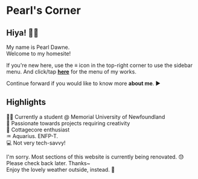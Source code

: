 <link rel="stylesheet" href="./style.css">

# Pearl's Corner


<!-- .slide -->

## Hiya! 🙋‍♀️
My name is Pearl Dawne. \
Welcome to my homesite!
<!-- .slide -->

If you're new here, use the **≡** icon in the top-right corner to use the sidebar menu.
And click/tap **[here](/menu)** for the menu of my works.

Continue forward if you would like to know more **about me**. ▶

<!-- .slide -->

## Highlights

👩‍🎓 Currently a student @ Memorial University of Newfoundland \
🎨 Passionate towards projects requiring creativity \
🌼 Cottagecore enthusiast \
♒ Aquarius. ENFP-T. \
💻 Not very tech-savvy!

<!-- .slide vertical=true -->

I'm sorry. Most sections of this website is currently being renovated. 😓 \
Please check back later. Thanks~ \
Enjoy the lovely weather outside, instead. 🌻
